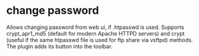 # change password

Allows changing password from web ui, if .htpasswd is used. Supports crypt_apr1_md5 (default for modern Apache HTTPD servers) and crypt (useful if the same htpasswd file is used for ftp share via vsftpd) methods. 
The plugin adds its button into the toolbar.